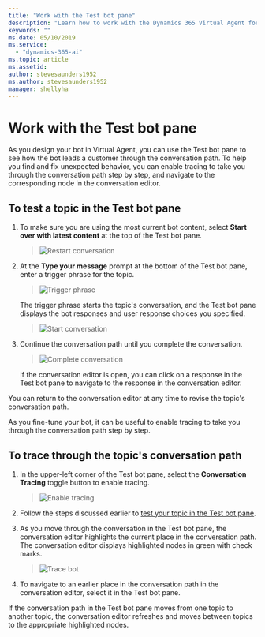 ```yaml
---
title: "Work with the Test bot pane"
description: "Learn how to work with the Dynamics 365 Virtual Agent for Customer Service Test bot pane."
keywords: ""
ms.date: 05/10/2019
ms.service:
  - "dynamics-365-ai"
ms.topic: article
ms.assetid: 
author: stevesaunders1952
ms.author: stevesaunders1952
manager: shellyha
---
```


# Work with the Test bot pane

As you design your bot in Virtual Agent, you can use the Test bot pane to see how the bot leads a customer through the conversation path. To help you find and fix unexpected behavior, you can enable tracing to take you through the conversation path step by step, and navigate to the corresponding node in the conversation editor.

## To test a topic in the Test bot pane

1. To make sure you are using the most current bot content, select **Start over with latest content** at the top of the Test bot pane.

   > ![Restart conversation](media/restart-conversation.png)

2. At the **Type your message** prompt at the bottom of the Test bot pane, enter a trigger phrase for the topic.

   > ![Trigger phrase](media/enter-trigger.png)

    The trigger phrase starts the topic's conversation, and the Test bot pane displays the bot responses and user response choices you specified.

   > ![Start conversation](media/start-conversation.png)

3. Continue the conversation path until you complete the conversation.

   > ![Complete conversation](media/complete-test.png)

   If the conversation editor is open, you can click on a response in the Test bot pane to navigate to the response in the conversation editor.

You can return to the conversation editor at any time to revise the topic's conversation path.

As you fine-tune your bot, it can be useful to enable tracing to take you through the conversation path step by step.

## To trace through the topic's conversation path

1. In the upper-left corner of the Test bot pane, select the **Conversation Tracing** toggle button to enable tracing.

   > ![Enable tracing](media/enable-tracing.png)

2. Follow the steps discussed earlier to [test your topic in the Test bot pane](#to-test-a-topic-in-the-test-bot-pane).

3. As you move through the conversation in the Test bot pane, the conversation editor highlights the current place in the conversation path. The conversation editor displays highlighted nodes in green with check marks.

   > ![Trace bot](media/trace-bot.png)

4. To navigate to an earlier place in the conversation path in the conversation editor, select it in the Test bot pane.

If the conversation path in the Test bot pane moves from one topic to another topic, the conversation editor refreshes and moves between topics to the appropriate highlighted nodes.
